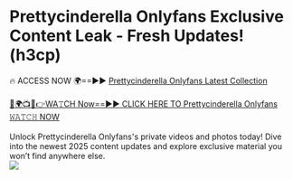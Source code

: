 # Prettycinderella Onlyfans Exclusive Content Leak - Fresh Updates! (h3cp)

🔥 ACCESS NOW 🌍==►► <a href="https://tinyurl.com/kvy9nzfs" rel="nofollow">Prettycinderella Onlyfans Latest Collection</a>
<br><br>
[🔴🌍📺📱👉WA𝚃CH Now==►► CLICK HERE TO Prettycinderella Onlyfans 𝚆𝙰𝚃𝙲𝙷 NOW](https://tinyurl.com/kvy9nzfs)
<br><br>
Unlock Prettycinderella Onlyfans's private videos and photos today! Dive into the newest 2025 content updates and explore exclusive material you won’t find anywhere else.
<br>
<a href="https://tinyurl.com/kvy9nzfs" rel="nofollow" data-target="animated-image.originalLink"><img src="https://camo.githubusercontent.com/8a4f000d20f83aca3bf7ec5f350d767afa0574a8a352519fd8cfa583a6f93a33/68747470733a2f2f692e696d6775722e636f6d2f644a486b345a712e676966" data-canonical-src="https://i.imgur.com/dJHk4Zq.gif" style="max-width: 100%; display: inline-block;" data-target="animated-image.originalImage"></a>
<br>
